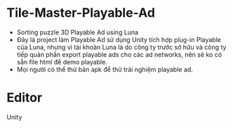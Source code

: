 # Tile-Master-Playable-Ad
- Sorting puzzle 3D Playable Ad using Luna
- Đây là project làm Playable Ad sử dụng Unity tích hợp plug-in Playable của Luna, nhưng vì tài khoản Luna là do công ty trước sở hữu và công ty tiếp quản phần export playable ads cho các ad networks, nên sẽ ko có sẵn file html để demo playable.
- Mọi người có thể thử bản apk để thử trải nghiệm playable ad.

# Editor
Unity
